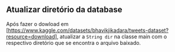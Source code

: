 
## Atualizar diretório da database

Após fazer o dowload em [https://www.kaggle.com/datasets/bhavikjikadara/tweets-dataset?resource=download], atualizar a `String dir` na classe main com o respectivo diretório que se encontra o arquivo baixado.
